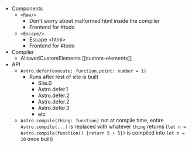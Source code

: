 - Components
	- `<Raw/>`
		- Don't worry about malformed html inside the compiler
		- Frontend for #todo
	- `<Escape/>`
		- Escape &lt;html&gt;
		- Frontend for #todo 
- Compiler
	- AllowedCustomElements [[custom-elements]]
- API
	- `Astro.defer(execute: function,point: number = 1)`
		- Runs after rest of site is built
			- Site.0
			- Astro.defer.1
			- Astro.defer.2
			- Astro.defer.2
			- Astro.defer.3
			- etc
	- `Astro.compile(thing: function)` run at compile time, entire `Astro.compile(...)` is replaced with whatever `thing` returns (`let n = Astro.compile(function() {return 5 + 5})` is compiled into `let n = 10` once built)
